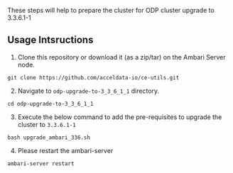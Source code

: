 These steps will help to prepare the cluster for  ODP cluster upgrade to 3.3.6.1-1

## Usage Intsructions
1. Clone this repository or download it (as a zip/tar) on the Ambari Server node.
```
git clone https://github.com/acceldata-io/ce-utils.git
```
2. Navigate to ```odp-upgrade-to-3_3_6_1_1``` directory.
```` 
cd odp-upgrade-to-3_3_6_1_1
 ````
3. Execute the below command to add the pre-requisites to upgrade the cluster to ```3.3.6.1-1 ```
```
bash upgrade_ambari_336.sh
```
4. Please restart the ambari-server
```
ambari-server restart
```